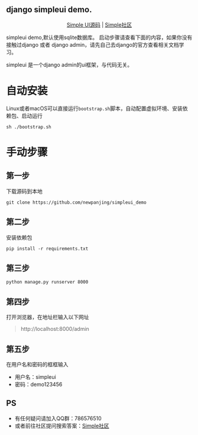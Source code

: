 django simpleui demo.
---

<center>
<a href="https://github.com/newpanjing/simpleui">Simple UI源码</a> |
<a href="https://simpleui.88cto.com">Simple社区</a> 
</center>

simpleui demo,默认使用sqlite数据库。
启动步骤请查看下面的内容，如果你没有接触过django 或者 django admin，请先自己去django的官方查看相关文档学习。

simpleui 是一个django admin的ui框架，与代码无关。

# 自动安装
Linux或者macOS可以直接运行`bootstrap.sh`脚本，自动配置虚拟环境、安装依赖包、启动运行
```shell
sh ./bootstrap.sh
```

# 手动步骤

## 第一步
下载源码到本地
```shell
git clone https://github.com/newpanjing/simpleui_demo
```

## 第二步
安装依赖包

```shell
pip install -r requirements.txt
```

## 第三步
```shell
python manage.py runserver 8000 
```

## 第四步
打开浏览器，在地址栏输入以下网址
> http://localhost:8000/admin

## 第五步
在用户名和密码的框框输入
+ 用户名：simpleui
+ 密码：demo123456


## PS
+ 有任何疑问请加入QQ群：786576510
+ 或者前往社区提问搜索答案：[Simple社区](https://simpleui.88cto.com)